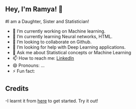 ## Hey, I'm Ramya! 👋

#I am a Daughter, Sister and Statistician!

- 🔭 I’m currently working on Machine learning.
- 🌱 I’m currently learning Neural networks, HTML.
- 👯 I’m looking to collaborate on Github.
- 🤔 I’m looking for help with Deep Learning applications.
- 💬 Ask me about Statistical concepts or Machine Learning
- 📫 How to reach me: [LinkedIn ](https://www.linkedin.com/in/ramya-s-b6ab11163/)
- 😄 Pronouns: ...
- ⚡ Fun fact: 

## Credits
-I learnt it from [here](https://www.youtube.com/watch?v=dkE4mVhwMB4) to get started. Try it out!
